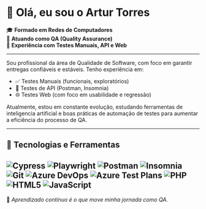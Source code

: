 
# 👋 Olá, eu sou o Artur Torres

🎓 **Formado em Redes de Computadores**  
💼 **Atuando como QA (Quality Assurance)**  
🔧 **Experiência com Testes Manuais, API e Web**

---

Sou profissional da área de Qualidade de Software, com foco em garantir entregas confiáveis e estáveis. Tenho experiência em:

- ✅ Testes Manuais (funcionais, exploratórios)
- 🔗 Testes de API (Postman, Insomnia)
- 🌐 Testes Web (com foco em usabilidade e regressão)

Atualmente, estou em constante evolução, estudando ferramentas de inteligencia artificial e boas práticas de automação de testes para aumentar a eficiência do processo de QA.

---

## 🚀 Tecnologias e Ferramentas
![Cypress](https://img.shields.io/badge/-Cypress-17202C?logo=cypress&logoColor=fff)
![Playwright](https://img.shields.io/badge/-Playwright-2EAD33?logo=playwright&logoColor=white)
![Postman](https://img.shields.io/badge/-Postman-FF6C37?logo=postman&logoColor=fff)
![Insomnia](https://img.shields.io/badge/-Insomnia-4000BF?logo=insomnia&logoColor=white)
![Git](https://img.shields.io/badge/-Git-F05032?logo=git&logoColor=fff)
![Azure DevOps](https://img.shields.io/badge/-Azure%20DevOps-0078D7?logo=azuredevops&logoColor=white)
![Azure Test Plans](https://img.shields.io/badge/-Azure%20Test%20Plans-0078D7?logo=azuredevops&logoColor=white)
![PHP](https://img.shields.io/badge/-PHP-777BB4?logo=php&logoColor=white)
![HTML5](https://img.shields.io/badge/-HTML5-E34F26?logo=html5&logoColor=fff)
![JavaScript](https://img.shields.io/badge/-JavaScript-F7DF1E?logo=javascript&logoColor=000)
---

🧠 *Aprendizado contínuo é o que move minha jornada como QA.*
